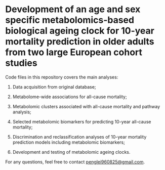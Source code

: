 # Development of an age and sex specific metabolomics-based biological ageing clock for 10-year mortality prediction in older adults from two large European cohort studies

Code files in this repository covers the main analyses:

1. Data acquisition from original database;

2. Metabolome-wide associations for all-cause mortality;

3. Metabolomic clusters associated with all-cause mortality and pathway analysis;

4. Selected metabolomic biomarkers for predicting 10-year all-cause mortality;

5. Discrimination and reclassification analyses of 10-year mortality prediction models including metabolomic biomarkers;

6. Development and testing of metabolomic ageing clocks.

For any questions, feel free to contact penglei960825@gmail.com.
